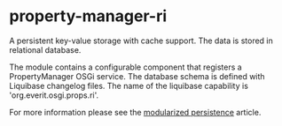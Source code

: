 property-manager-ri
===================

A persistent key-value storage with cache support. The data is stored in
relational database.

The module contains a configurable component that registers a PropertyManager
OSGi service. The database schema is defined with Liquibase changelog files.
The name of the liquibase capability is 'org.everit.osgi.props.ri'.

For more information please see the [modularized persistence][1] article.

[1]: http://everitorg.wordpress.com/2014/06/18/modularized-persistence/

